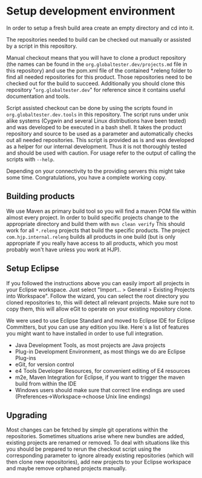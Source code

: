 Setup development environment
=============================
In order to setup a fresh build area create an empty directory and cd into it.

The repositories needed to build can be checked out manually or assisted by a script in this repository. 

Manual checkout means that you will have to clone a product repository (the names can be found in the `org.globaltester.dev/projects.md` file in this repository) and use the pom.xml file of the contained *.releng folder to find all needed repositories for this product. Those repositories need to be checked out for the build to succeed. Additionally you should clone this repository "`org.globaltester.dev`" for reference since it contains useful documentation and tools. 

Script assisted checkout can be done by using the scripts found in `org.globaltester.dev.tools` in this repository. The script runs under unix alike systems (Cygwin and several Linux distributions have been tested) and was developed to be executed in a bash shell. It takes the product repository and source to be used as a parameter and automatically checks out all needed repositories. This script is provided as is and was developed as a helper for our internal development. Thus it is not thoroughly tested and should be used with caution. For usage refer to the output of calling the scripts with `--help`.

Depending on your connectivity to the providing servers this might take some time.
Congratulations, you have a complete working copy.

Building products
-----------------
We use Maven as primary build tool so you will find a maven POM file within almost every project.
In order to build specific projects change to the appropriate directory and build them with
`mvn clean verify`
This should work for all `*.releng` projects that build the specific products. The project `com.hjp.internal.releng` builds all products in one build (but is only appropriate if you really have access to all products, which you most probably won't have unless you work at HJP).

Setup Eclipse
-------------
If you followed the instructions above you can easily import all projects in your Eclipse workspace. Just select "Import... > General > Existing Projects into Workspace". Follow the wizard, you can select the root directory you cloned repositories to, this will detect all relevant projects. Make sure not to copy them, this will allow eGit to operate on your existing repository clone.

We were used to use Eclipse Standard and moved to Eclipse IDE for Eclipse Committers, but you can use any edition you like. Here`s a list of features you might want to have installed in order to use full integration.
- Java Development Tools, as most projects are Java projects
- Plug-in Development Environment, as most things we do are Eclipse Plug-ins
- eGit, for version control
- e4 Tools Developer Resources, for convenient editing of E4 resources
- m2e, Maven Integration for Eclipse, if you want to trigger the maven build from within the IDE
- Windows users should make sure that correct line endings are used (Preferences->Workspace->choose Unix line endings)

Upgrading
---------
Most changes can be fetched by simple git operations within the repositories.
Sometimes situations arise where new bundles are added, existing projects are renamed or removed. To deal with situations like this you should be prepared to rerun the checkout script using the corresponding parameter to ignore already existing repositories (which will then clone new repositories), add new projects to your Eclipse workspace and maybe remove orphaned projects manually.


